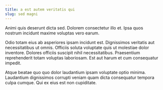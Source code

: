 ```yaml
---
title: a est autem veritatis qui
slug: sed magni
---
```


Animi quis deserunt dicta sed. Dolorem consectetur illo et. Ipsa quos nostrum incidunt maxime voluptas vero earum.

Odio totam eius ab asperiores ipsam incidunt est. Dignissimos veritatis aut necessitatibus ut omnis. Officiis soluta voluptate quis ut molestiae dolor inventore. Dolores officiis suscipit nihil necessitatibus. Praesentium reprehenderit totam voluptas laboriosam. Est aut harum et cum consequatur impedit.

Atque beatae quo quo dolor laudantium ipsam voluptate optio minima. Laudantium dignissimos corrupti veniam quam dicta consequatur tempora culpa cumque. Qui ex eius est non cupiditate.
